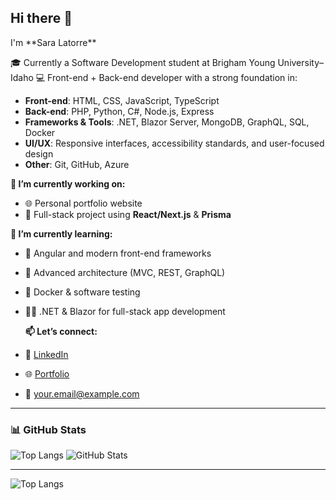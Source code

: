 <h2>Hi there 👋</h2>
I'm **Sara Latorre**

🎓 Currently a Software Development student at Brigham Young University–Idaho 
💻 Front-end + Back-end developer with a strong foundation in:

- **Front-end**: HTML, CSS, JavaScript, TypeScript  
- **Back-end**: PHP, Python, C#, Node.js, Express  
- **Frameworks & Tools**: .NET, Blazor Server, MongoDB, GraphQL, SQL, Docker  
- **UI/UX**: Responsive interfaces, accessibility standards, and user-focused design  
- **Other**: Git, GitHub, Azure

__🔭 I’m currently working on:__
- 🌐 Personal portfolio website  
- 💼 Full-stack project using **React/Next.js** & **Prisma**  

__🌱 I’m currently learning:__
- 🔧 Angular and modern front-end frameworks  
- 🧠 Advanced architecture (MVC, REST, GraphQL)  
- 🐳 Docker & software testing  
- 👩‍💻 .NET & Blazor for full-stack app development

  __📫 Let’s connect:__  
- 💼 [LinkedIn](https://www.linkedin.com/in/sara-latorremurcia/)  
- 🌐 [Portfolio](https://saraltr-portfolio.vercel.app/) 
- 📧 [your.email@example.com](mailto:saralatorre97@gmail.com)

---
### 📊 GitHub Stats

![Top Langs](https://github-readme-stats.vercel.app/api/top-langs/?username=saraltr&layout=compact&theme=default)
![GitHub Stats](https://github-readme-stats.vercel.app/api?username=saraltr&show_icons=true&theme=default)

--- 

![Top Langs](https://github-readme-stats.vercel.app/api/top-langs/?username=saraltr&layout=compact)

<!--
**saraltr/saraltr** is a ✨ _special_ ✨ repository because its `README.md` (this file) appears on your GitHub profile.

Here are some ideas to get you started:

- 🔭 I’m currently working on ...
- 🌱 I’m currently learning ...
- 👯 I’m looking to collaborate on ...
- 🤔 I’m looking for help with ...
- 💬 Ask me about ...
- 📫 How to reach me: ...
- 😄 Pronouns: ...
- ⚡ Fun fact: ...
-->
